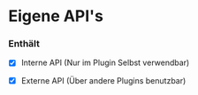 # Eigene API's

### Enthält

- [x] Interne API (Nur im Plugin Selbst verwendbar)

- [x] Externe API (Über andere Plugins benutzbar)



